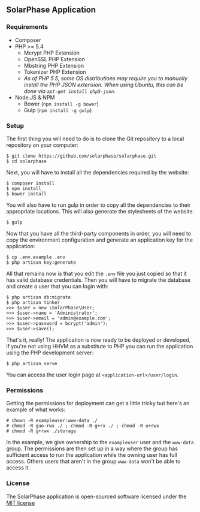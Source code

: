 ## SolarPhase Application

### Requirements

* Composer
* PHP >= 5.4
  * Mcrypt PHP Extension
  * OpenSSL PHP Extension
  * Mbstring PHP Extension
  * Tokenizer PHP Extension
  * _As of PHP 5.5, some OS distributions may require you to manually install
the PHP JSON extension. When using Ubuntu, this can be done via `apt-get install
php5-json`._
* Node.JS & NPM
  * Bower (`npm install -g bower`)
  * Gulp (`npm install -g gulp`)

### Setup

The first thing you will need to do is to clone the Git repository to a local
repository on your computer:

    $ git clone https://github.com/solarphase/solarphase.git
    $ cd solarphase

Next, you will have to install all the dependencies required by the website:

    $ composer install
    $ npm install
    $ bower install

You will also have to run gulp in order to copy all the dependencies to their
appropriate locations. This will also generate the stylesheets of the website.

    $ gulp

Now that you have all the third-party components in order, you will need to
copy the environment configuration and generate an application key for the
application:

    $ cp .env.example .env
    $ php artisan key:generate

All that remains now is that you edit the `.env` file you just copied so that it
has valid database credentials. Then you will have to migrate the database and
create a user that you can login with:

    $ php artisan db:migrate
    $ php artisan tinker
    >>> $user = new \SolarPhase\User;
    >>> $user->name = 'Administrator';
    >>> $user->email = 'admin@example.com';
    >>> $user->password = bcrypt('admin');
    >>> $user->save();

That's it, really! The application is now ready to be deployed or developed, if
you're not using HHVM as a substitute to PHP you can run the application using
the PHP development server:

    $ php artisan serve

You can access the user login page at `<application-url>/user/login`.

### Permissions

Getting the permissions for deployment can get a little tricky but here's an
example of what works:

    # chown -R exampleuser:www-data ./
    # chmod -R guo-rwx ./ ; chmod -R g+rx ./ ; chmod -R u+rwx
    # chmod -R g+rwx ./storage

In the example, we give ownership to the `exampleuser` user and the `www-data`
group. The permissions are then set up in a way where the group has sufficient
access to run the application while the owning user has full access. Others
users that aren't in the group `www-data` won't be able to access it.

### License

The SolarPhase application is open-sourced software licensed under the
[MIT license](http://opensource.org/licenses/MIT)
